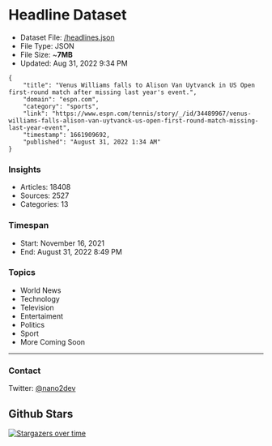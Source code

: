 # Headline Dataset

- Dataset File: [/headlines.json](https://raw.githubusercontent.com/fwd/news/master/headlines.json) 
- File Type: JSON
- File Size: ~**7MB**
- Updated: Aug 31, 2022 9:34 PM

```
{
    "title": "Venus Williams falls to Alison Van Uytvanck in US Open first-round match after missing last year's event.",
    "domain": "espn.com",
    "category": "sports",
    "link": "https://www.espn.com/tennis/story/_/id/34489967/venus-williams-falls-alison-van-uytvanck-us-open-first-round-match-missing-last-year-event",
    "timestamp": 1661909692,
    "published": "August 31, 2022 1:34 AM"
}
```

### Insights

- Articles: 18408
- Sources: 2527
- Categories: 13

### Timespan

- Start: November 16, 2021
- End: August 31, 2022 8:49 PM

### Topics

- World News
- Technology
- Television
- Entertaiment
- Politics
- Sport
- More Coming Soon

---

### Contact 

Twitter: [@nano2dev](https://twitter.com/nano2dev)

## Github Stars

[![Stargazers over time](https://starchart.cc/fwd/news.svg)](https://starchart.cc/fwd/news)
	